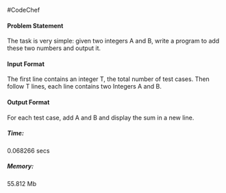 #CodeChef

<h4>Problem Statement</h4>
The task is very simple: given two integers A and B, write a program to add these two numbers and output it.

<h4>Input Format</h4>
The first line contains an integer T, the total number of test cases. Then follow T lines, each line contains two Integers A and B.

<h4>Output Format</h4>
For each test case, add A and B and display the sum in a new line.

<h5>Time:</h5>
0.068266 secs
<h5>Memory:</h5>
55.812 Mb
